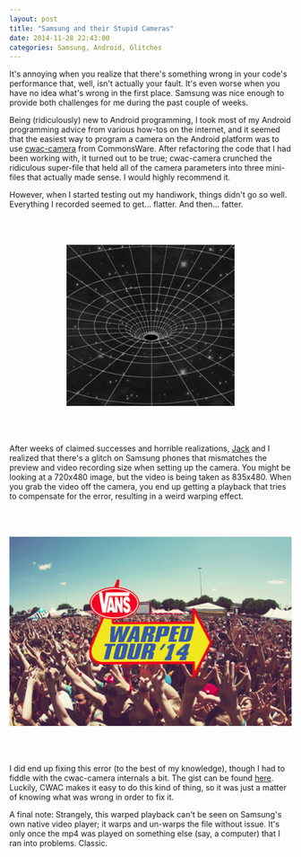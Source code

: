 ```yaml
---
layout: post
title: "Samsung and their Stupid Cameras"
date: 2014-11-28 22:43:00
categories: Samsung, Android, Glitches
---
```


It's annoying when you realize that there's something wrong in your code's performance that, well, isn't actually your fault. It's even worse when you have no idea what's wrong in the first place. Samsung was nice enough to provide both challenges for me during the past couple of weeks.

<!--more-->

Being (ridiculously) new to Android programming, I took most of my Android programming advice from various how-tos on the internet, and it seemed that the easiest way to program a camera on the Android platform was to use <a href="https://github.com/commonsguy/cwac-camera" target="_blank">cwac-camera</a> from CommonsWare. After refactoring the code that I had been working with, it turned out to be true; cwac-camera crunched the ridiculous super-file that held all of the camera parameters into three mini-files that actually made sense. I would highly recommend it.

However, when I started testing out my handiwork, things didn't go so well. Everything I recorded seemed to get... flatter. And then... fatter.

<div style="text-align: center; padding-top: 50px; padding-bottom: 50px">
<img src="/images/space-time.gif" title="My cameraphone." class="img-thumbnail">
</div>

After weeks of claimed successes and horrible realizations, <a href="https://chachi.github.com" target="_blank">Jack</a> and I realized that there's a glitch on Samsung phones that mismatches the preview and video recording size when setting up the camera. You might be looking at a 720x480 image, but the video is being taken as 835x480. When you grab the video off the camera, you end up getting a playback that tries to compensate for the error, resulting in a weird warping effect. 

<div style="text-align: center; padding-top: 50px; padding-bottom: 50px">
<img src="/images/warped.png" title="Literally the first thing I got when I googled 'warped image'. I'm not sure what I expected." class="img-thumbnail">
</div>

I did end up fixing this error (to the best of my knowledge), though I had to fiddle with the cwac-camera internals a bit. The gist can be found <a href="https://gist.github.com/bminortx/4f791f649c5bead0d3bd" target="_blank">here</a>. Luckily, CWAC makes it easy to do this kind of thing, so it was just a matter of knowing what was wrong in order to fix it.

A final note: Strangely, this warped playback can't be seen on Samsung's own native video player; it warps and un-warps the file without issue. It's only once the mp4 was played on something else (say, a computer) that I ran into problems. Classic.


